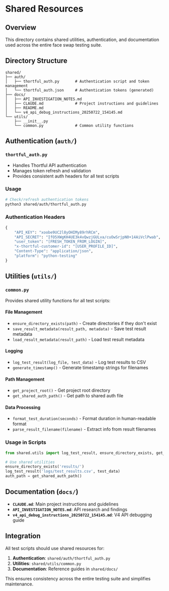# Shared Resources

## Overview
This directory contains shared utilities, authentication, and documentation used across the entire face swap testing suite.

## Directory Structure

```
shared/
├── auth/
│   ├── thortful_auth.py       # Authentication script and token management
│   └── thortful_auth.json     # Authentication tokens (generated)
├── docs/
│   ├── API_INVESTIGATION_NOTES.md
│   ├── CLAUDE.md              # Project instructions and guidelines
│   ├── README.md
│   └── v4_api_debug_instructions_20250722_154145.md
└── utils/
    ├── __init__.py
    └── common.py              # Common utility functions
```

## Authentication (`auth/`)

### `thortful_auth.py`
- Handles Thortful API authentication
- Manages token refresh and validation
- Provides consistent auth headers for all test scripts

### Usage
```bash
# Check/refresh authentication tokens
python3 shared/auth/thortful_auth.py
```

### Authentication Headers
```python
{
    "API_KEY": "xoobe9UC2l8yOHIMy89rhRCm",
    "API_SECRET": "IfO5XWgKH4UE3k4vQwzjGULva/cuOwSrjpN0+14AiVclPwab",
    "user_token": "[FRESH_TOKEN_FROM_LOGIN]",
    "x-thortful-customer-id": "[USER_PROFILE_ID]",
    "Content-Type": "application/json",
    "platform": "python-testing"
}
```

## Utilities (`utils/`)

### `common.py`
Provides shared utility functions for all test scripts:

#### File Management
- `ensure_directory_exists(path)` - Create directories if they don't exist
- `save_result_metadata(result_path, metadata)` - Save test result metadata
- `load_result_metadata(result_path)` - Load test result metadata

#### Logging
- `log_test_result(log_file, test_data)` - Log test results to CSV
- `generate_timestamp()` - Generate timestamp strings for filenames

#### Path Management
- `get_project_root()` - Get project root directory
- `get_shared_auth_path()` - Get path to shared auth file

#### Data Processing
- `format_test_duration(seconds)` - Format duration in human-readable format
- `parse_result_filename(filename)` - Extract info from result filenames

### Usage in Scripts
```python
from shared.utils import log_test_result, ensure_directory_exists, get_shared_auth_path

# Use shared utilities
ensure_directory_exists('results/')
log_test_result('logs/test_results.csv', test_data)
auth_path = get_shared_auth_path()
```

## Documentation (`docs/`)
- **`CLAUDE.md`**: Main project instructions and guidelines
- **`API_INVESTIGATION_NOTES.md`**: API research and findings
- **`v4_api_debug_instructions_20250722_154145.md`**: V4 API debugging guide

## Integration
All test scripts should use shared resources for:
1. **Authentication**: `shared/auth/thortful_auth.py`
2. **Utilities**: `shared/utils/common.py`
3. **Documentation**: Reference guides in `shared/docs/`

This ensures consistency across the entire testing suite and simplifies maintenance.